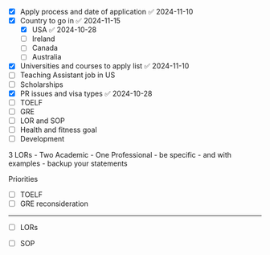 
- [x] Apply process and date of application ✅ 2024-11-10
- [x] Country to go in ✅ 2024-11-15
	- [x] USA ✅ 2024-10-28
	- [ ] Ireland
	- [ ] Canada
	- [ ] Australia 
- [x] Universities and courses to apply list ✅ 2024-11-10
- [ ] Teaching Assistant job in US
- [ ] Scholarships
- [x] PR issues and visa types ✅ 2024-10-28
- [ ] TOELF 
- [ ] GRE 
- [ ] LOR and SOP 
- [ ] Health and fitness goal
- [ ] Development 

3 LORs
	- Two Academic 
	- One Professional 
	- be specific 
	- and with examples - backup your statements

Priorities

- [ ] TOELF 
- [ ] GRE reconsideration 
--- 
- [ ] LORs 
- [ ] SOP



